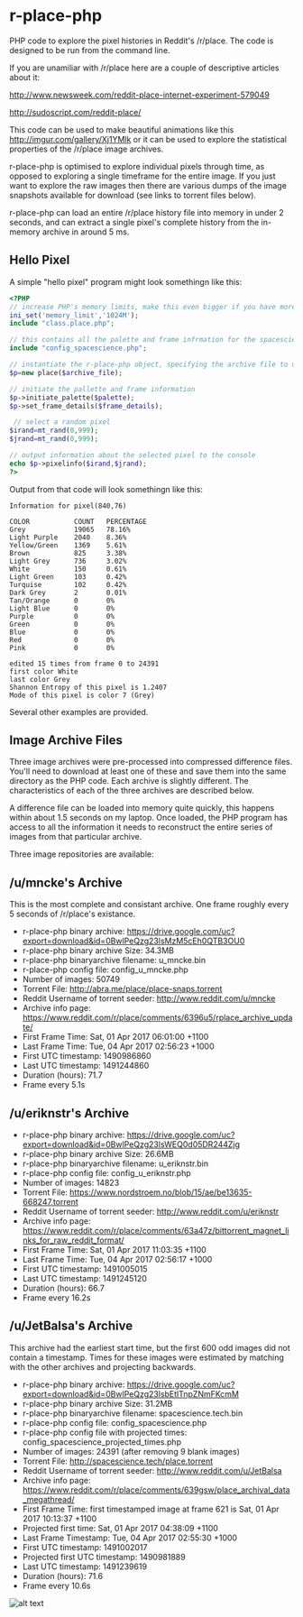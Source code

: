 # r-place-php

PHP code to explore the pixel histories in Reddit's /r/place. The code is designed to be run from the command line.

If you are unamiliar with /r/place here are a couple of descriptive articles about it:

http://www.newsweek.com/reddit-place-internet-experiment-579049

http://sudoscript.com/reddit-place/


This code can be used to make beautiful animations like this http://imgur.com/gallery/Xj1YMlk or it can be used to explore the statistical properties of the /r/place image archives.

r-place-php is optimised to explore individual pixels through time, as opposed to exploring a single timeframe for the entire image. If you just want to explore the raw images then there are various dumps of the image snapshots available for download (see links to torrent files below).

r-place-php can load an entire /r/place history file into memory in under 2 seconds, and can extract a single pixel's complete history from the in-memory archive in around 5 ms.

## Hello Pixel

A simple "hello pixel" program might look somethingn like this:

```php
<?PHP
// increase PHP's memory limits, make this even bigger if you have more RAM
ini_set('memory_limit','1024M'); 
include "class.place.php";

// this contains all the palette and frame infrmation for the spacescience archive
include "config_spacescience.php"; 

// instantiate the r-place-php object, specifying the archive file to use
$p=new place($archive_file);   

// initiate the pallette and frame information
$p->initiate_palette($palette);  
$p->set_frame_details($frame_details);

 // select a random pixel
$irand=mt_rand(0,999);  
$jrand=mt_rand(0,999);

// output information about the selected pixel to the console
echo $p->pixelinfo($irand,$jrand);  
?>
```

Output from that code will look somethingn like this:


```
Information for pixel(840,76)

COLOR           COUNT   PERCENTAGE
Grey            19065   78.16%
Light Purple    2040    8.36%
Yellow/Green    1369    5.61%
Brown           825     3.38%
Light Grey      736     3.02%
White           150     0.61%
Light Green     103     0.42%
Turquise        102     0.42%
Dark Grey       2       0.01%
Tan/Orange      0       0%
Light Blue      0       0%
Purple          0       0%
Green           0       0%
Blue            0       0%
Red             0       0%
Pink            0       0%

edited 15 times from frame 0 to 24391
first color White
last color Grey
Shannon Entropy of this pixel is 1.2407
Mode of this pixel is color 7 (Grey)

```

Several other examples are provided.


## Image Archive Files

Three image archives were pre-processed into compressed difference files. You'll need to download at least one of these and save them into the same directory as the PHP code. Each archive is slightly different. The characteristics of each of the three archives are described below.

A difference file can be loaded into memory quite quickly, this happens within about 1.5 seconds on my laptop. Once loaded, the PHP program has access to all the information it needs to reconstruct the entire series of images from that particular archive.


Three image repositories are available:

## /u/mncke's Archive

This is the most complete and consistant archive. One frame roughly every 5  seconds of /r/place's existance.

* r-place-php binary archive:	https://drive.google.com/uc?export=download&id=0BwlPeQzg23lsMzM5cEh0QTB3OU0
* r-place-php binary archive Size:	34.3MB
* r-place-php binaryarchive filename:	u_mncke.bin
* r-place-php config file: config_u_mncke.php
* Number of images:	50749
* Torrent File:	http://abra.me/place/place-snaps.torrent
* Reddit Username of torrent seeder:	http://www.reddit.com/u/mncke
* Archive info page:	https://www.reddit.com/r/place/comments/6396u5/rplace_archive_update/
* First Frame Time:	Sat, 01 Apr 2017 06:01:00 +1100
* Last Frame Time:	Tue, 04 Apr 2017 02:56:23 +1000
* First UTC timestamp:	1490986860
* Last UTC timestamp:	1491244860
* Duration (hours):	71.7
* Frame every 5.1s

## /u/eriknstr's Archive

* r-place-php binary archive:	https://drive.google.com/uc?export=download&id=0BwlPeQzg23lsWEQ0d05DR244Zjg
* r-place-php binary archive Size:	26.6MB
* r-place-php binaryarchive filename:	u_eriknstr.bin
* r-place-php config file: config_u_eriknstr.php
* Number of images:	14823
* Torrent File:	https://www.nordstroem.no/blob/15/ae/be13635-668247.torrent
* Reddit Username of torrent seeder:	http://www.reddit.com/u/eriknstr
* Archive info page:	https://www.reddit.com/r/place/comments/63a47z/bittorrent_magnet_links_for_raw_reddit_format/
* First Frame Time:	Sat, 01 Apr 2017 11:03:35 +1100
* Last Frame Time:	Tue, 04 Apr 2017 02:56:17 +1000
* First UTC timestamp:	1491005015
* Last UTC timestamp:	1491245120
* Duration (hours):	66.7
* Frame every 16.2s



## /u/JetBalsa's Archive

This archive had the earliest start time, but the first 600 odd images did not contain a timestamp. Times for these images were estimated by matching with the other archives and projecting backwards.

* r-place-php binary archive:	https://drive.google.com/uc?export=download&id=0BwlPeQzg23lsbEtlTnpZNmFKcmM
* r-place-php binary archive Size:	31.2MB
* r-place-php binaryarchive filename:	spacescience.tech.bin
* r-place-php config file: config_spacescience.php
* r-place-php config file with projected times: config_spacescience_projected_times.php
* Number of images:	24391 (after removing 9 blank images)
* Torrent File:	http://spacescience.tech/place.torrent
* Reddit Username of torrent seeder:	http://www.reddit.com/u/JetBalsa
* Archive info page:	https://www.reddit.com/r/place/comments/639gsw/place_archival_data_megathread/
* First Frame Time:	first timestamped image at frame 621 is Sat, 01 Apr 2017 10:13:37 +1100
* Projected first time: Sat, 01 Apr 2017 04:38:09 +1100
* Last Frame Timestamp:	Tue, 04 Apr 2017 02:55:30 +1000
* First UTC timestamp:	1491002017
* Projected first UTC timestamp: 1490981889
* Last UTC timestamp:	1491239619
* Duration (hours):	71.6
* Frame every 10.6s



![alt text](http://i.imgur.com/qgXCZSs.png "Relative coverage of the /r/place image archives")

